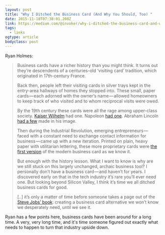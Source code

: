 ```yaml
---
layout: post 
title: "Why I Ditched the Business Card (And Why You Should, Too) " 
date: 2015-11-18T07:38:01.208Z 
link: https://medium.com/@invoker/why-i-ditched-the-business-card-and-why-you-should-too-d203ae93d9d2 
tags:
  - links
ogtype: article 
bodyclass: post 
---
```


Ryan Holmes:

> Business cards have a richer history than you might think. It turns out they’re descendents of a centuries-old ‘visiting card’ tradition, which originated in 17th-century France. 
> 
> Back then, people left their visiting cards in silver trays kept in the entry-area hallways of homes they stopped into. These small, paper cards — each adorned with the owner’s name — allowed homeowners to keep track of who visited and to whom reciprocal visits were owed. 
> 
> By the 19th century these cards were all the rage among upper-class society. [Kaiser Wilhelm](https://en.wikipedia.org/wiki/Visiting_card#/media/File:Visiting_Card_of_Kaiser_Wilhelm.jpg) had one. Napoleon [had one](https://en.wikipedia.org/wiki/Carte_de_visite#/media/File:Napoleon_III,_CDV_by_Disderi,_1859-retouch.jpg). Abraham Lincoln [had a few](http://www.philaprintshop.com/images/linccdv04.jpg) made in his image.
> 
> Then during the Industrial Revolution, emerging entrepreneurs — faced with a constant need to exchange contact information for business — came up with a new iteration. Printed on plain, heavy paper with utilitarian lettering, these more proprietary cards were [the first version](https://paysavvy.com/history-business-card/) of the modern business card as we know it.
> 
> But enough with the history lesson. What I want to know is why are we still stuck on this largely unchanged, archaic business tool? I personally don’t have a business card — and haven’t for years. I discovered early on that in the tech industry it’s rare you’ll ever need one. But looking beyond Silicon Valley, I think it’s time we all ditched business cards for good.
>
> [..]
> it’s only a matter of time before someone takes a page out of the [Steve Jobs’ book](http://www.businessweek.com/1998/21/b3579165.htm): creating a business card alternative we won’t know we desperately need, until we see it.

Ryan has a few points here, business cards have been around for a long time. A very, very long time, and it's time someone figured out exactly what needs to happen to turn that industry upside down.
